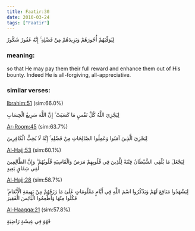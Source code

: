 ```yaml
---
title: Faatir:30
date: 2010-03-24
tags: ["Faatir"]
---
```

لِيُوَفِّيَهُمْ أُجُورَهُمْ وَيَزِيدَهُمْ مِنْ فَضْلِهِ ۚ إِنَّهُ غَفُورٌ شَكُورٌ
### meaning: 
so that He may pay them their full reward and enhance them out of His bounty. Indeed He is all-forgiving, all-appreciative.
### similar verses: 

[Ibrahim:51](/14/51) (sim:66.0%)

لِيَجْزِيَ اللَّهُ كُلَّ نَفْسٍ مَا كَسَبَتْ ۚ إِنَّ اللَّهَ سَرِيعُ الْحِسَابِ

[Ar-Room:45](/30/45) (sim:63.7%)

لِيَجْزِيَ الَّذِينَ آمَنُوا وَعَمِلُوا الصَّالِحَاتِ مِنْ فَضْلِهِ ۚ إِنَّهُ لَا يُحِبُّ الْكَافِرِينَ

[Al-Hajj:53](/22/53) (sim:60.1%)

لِيَجْعَلَ مَا يُلْقِي الشَّيْطَانُ فِتْنَةً لِلَّذِينَ فِي قُلُوبِهِمْ مَرَضٌ وَالْقَاسِيَةِ قُلُوبُهُمْ ۗ وَإِنَّ الظَّالِمِينَ لَفِي شِقَاقٍ بَعِيدٍ

[Al-Hajj:28](/22/28) (sim:58.7%)

لِيَشْهَدُوا مَنَافِعَ لَهُمْ وَيَذْكُرُوا اسْمَ اللَّهِ فِي أَيَّامٍ مَعْلُومَاتٍ عَلَىٰ مَا رَزَقَهُمْ مِنْ بَهِيمَةِ الْأَنْعَامِ ۖ فَكُلُوا مِنْهَا وَأَطْعِمُوا الْبَائِسَ الْفَقِيرَ

[Al-Haaqqa:21](/69/21) (sim:57.8%)

فَهُوَ فِي عِيشَةٍ رَاضِيَةٍ
